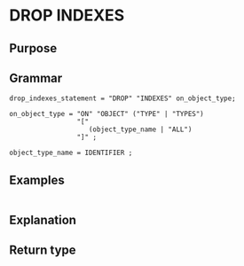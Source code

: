 # DROP INDEXES

## Purpose

## Grammar

```
drop_indexes_statement = "DROP" "INDEXES" on_object_type; 

on_object_type = "ON" "OBJECT" ("TYPE" | "TYPES")
                 "[" 
                    (object_type_name | "ALL")
                 "]" ;

object_type_name = IDENTIFIER ;  

```

## Examples

```
```

## Explanation



## Return type



